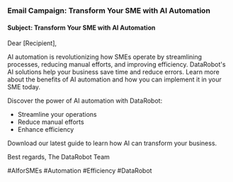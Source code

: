 ### Email Campaign: Transform Your SME with AI Automation

#### Subject: Transform Your SME with AI Automation

Dear [Recipient],

AI automation is revolutionizing how SMEs operate by streamlining processes, reducing manual efforts, and improving efficiency. DataRobot's AI solutions help your business save time and reduce errors. Learn more about the benefits of AI automation and how you can implement it in your SME today.

Discover the power of AI automation with DataRobot:

- Streamline your operations
- Reduce manual efforts
- Enhance efficiency

Download our latest guide to learn how AI can transform your business.

Best regards,
The DataRobot Team

#AIforSMEs #Automation #Efficiency #DataRobot